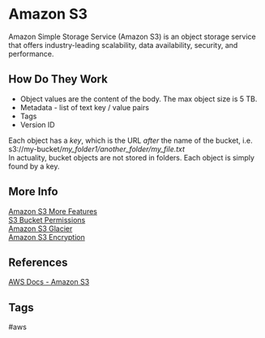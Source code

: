 # Amazon S3

Amazon Simple Storage Service (Amazon S3) is an object storage service that offers industry-leading scalability, data availability, security, and performance.  

## How Do They Work
* Object values are the content of the body. The max object size is 5 TB.  
* Metadata - list of text key / value pairs  
* Tags
* Version ID

Each object has a *key*, which is the URL *after* the name of the bucket, i.e. s3://my-bucket/*my_folder1/another_folder/my_file.txt*  
In actuality, bucket objects are not stored in folders. Each object is simply found by a key.  

## More Info
[Amazon S3 More Features](../202309110524)  
[S3 Bucket Permissions ](../202309152117)  
[Amazon S3 Glacier](../202309120137)  
[Amazon S3 Encryption](../202309152208)  

## References
[AWS Docs - Amazon S3](https://docs.aws.amazon.com/AmazonS3/latest/userguide/Welcome.html)  

## Tags
#aws
